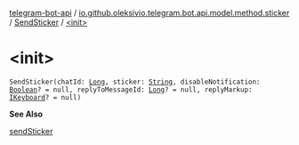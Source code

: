 [telegram-bot-api](../../index.md) / [io.github.oleksivio.telegram.bot.api.model.method.sticker](../index.md) / [SendSticker](index.md) / [&lt;init&gt;](./-init-.md)

# &lt;init&gt;

`SendSticker(chatId: `[`Long`](https://kotlinlang.org/api/latest/jvm/stdlib/kotlin/-long/index.html)`, sticker: `[`String`](https://kotlinlang.org/api/latest/jvm/stdlib/kotlin/-string/index.html)`, disableNotification: `[`Boolean`](https://kotlinlang.org/api/latest/jvm/stdlib/kotlin/-boolean/index.html)`? = null, replyToMessageId: `[`Long`](https://kotlinlang.org/api/latest/jvm/stdlib/kotlin/-long/index.html)`? = null, replyMarkup: `[`IKeyboard`](../../io.github.oleksivio.telegram.bot.api.model.objects.std.keyboard/-i-keyboard.md)`? = null)`

**See Also**

[sendSticker](#)

